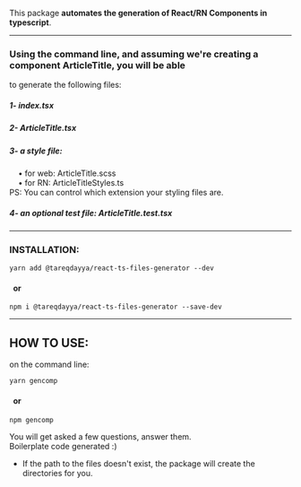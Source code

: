 This package **automates the generation of React/RN Components in typescript**.

-----------

### Using the command line, and assuming we're creating a component ArticleTitle, you will be able
 to generate the following files:

##### 1- index.tsx   
##### 2- ArticleTitle.tsx   
##### 3- a style file: <br/>
&nbsp;&nbsp;&nbsp;&nbsp;• for web: ArticleTitle.scss  
&nbsp;&nbsp;&nbsp;&nbsp;• for RN: ArticleTitleStyles.ts <br/>
PS: You can control which extension your styling files are.
##### 4- an optional test file: ArticleTitle.test.tsx

-----------

### INSTALLATION:
`yarn add @tareqdayya/react-ts-files-generator --dev`

#### &nbsp;&nbsp;or

`npm i @tareqdayya/react-ts-files-generator --save-dev`

-----------

## HOW TO USE:
on the command line:

`yarn gencomp`
#### &nbsp;&nbsp;or
`npm gencomp` 

You will get asked a few questions, answer them. <br/>
Boilerplate code generated :) <br/>

* If the path to the files doesn't exist, the package will create the directories for you.

